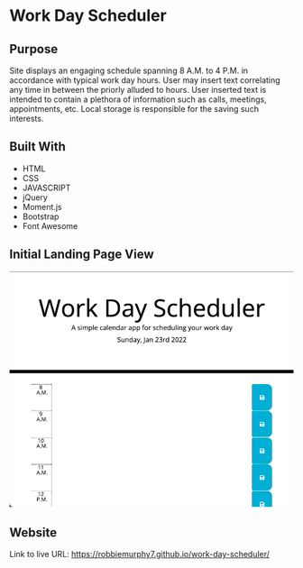 # Work Day Scheduler

## Purpose
Site displays an engaging schedule spanning 8 A.M. to 4 P.M. in accordance with typical work day hours. User may insert text correlating any time in between the priorly alluded to hours. User inserted text is intended to contain a plethora of information such as calls, meetings, appointments, etc. Local storage is responsible for the saving such interests. 

## Built With
* HTML
* CSS
* JAVASCRIPT
* jQuery
* Moment.js
* Bootstrap
* Font Awesome

## Initial Landing Page View
![Image](./Develop/work-day-scheduler-photo.png)

## Website
Link to live URL: https://robbiemurphy7.github.io/work-day-scheduler/